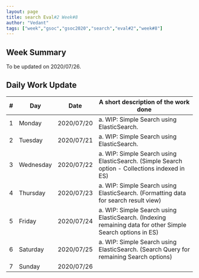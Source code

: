 ```yaml
---
layout: page
title: search Eval#2 Week#8
author: "Vedant"
tags: ["week","gsoc","gsoc2020","search","eval#2","week#8"]
---
```


## Week Summary

To be updated on 2020/07/26. 


## Daily Work Update

|\#|Day|Date|A short description of the work done|  
|---	|---	|---	|---	|  
|1   	| Monday 	|   2020/07/20	|  a. WIP: Simple Search using ElasticSearch. 	|  
|2   	| Tuesday  	|   2020/07/21	|  a. WIP: Simple Search using ElasticSearch. 	|  
|3   	| Wednesday  	|  2020/07/22 	|  a. WIP: Simple Search using ElasticSearch. (Simple Search option - Collections indexed in ES) 	|  
|4   	| Thursday  	|   2020/07/23	|  a. WIP: Simple Search using ElasticSearch. (Formatting data for search result view) 	|  
|5   	| Friday  	|   2020/07/24	|  a. WIP: Simple Search using ElasticSearch. (Indexing remaining data for other Simple Search options in ES)	|  
|6   	| Saturday  	|   2020/07/25	|  a. WIP: Simple Search using ElasticSearch. (Search Query for remaining Search options) 	|  
|7   	| Sunday  	|   2020/07/26	|   	|  
